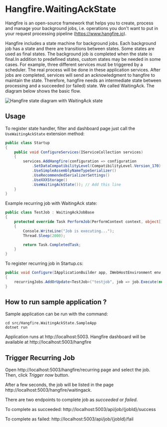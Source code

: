 # Hangfire.WaitingAckState
Hangfire is an open-source framework that helps you to create, process and manage your background jobs, i.e. operations you don't want to put in your request processing pipeline (https://www.hangfire.io).

Hangfire includes a state machine for background jobs. Each background job has a state and there are transitions between states. Some states are used as final states. The background job is completed when the state is final.In addition to predefined states, custom states may be needed in some cases. For example, three different services must be triggered by a scheduler. The real process will be done in these application services. After jobs are completed, services will send an acknowledgment to hangfire to maintain the state. Therefore, hangfire needs an intermediate state between processing and a succeeded (or failed) state. We called WaitingAck. The diagram below shows the basic flow.

![Hangfire state diagram with WaitingAck state](assets/diagram.png)

## Usage

To register state handler, filter and dashboard page just call the `UseWaitingAckState` extension method:

```cs
public class Startup
{
    public void ConfigureServices(IServiceCollection services)
    {
        services.AddHangfire(configuration => configuration
            .SetDataCompatibilityLevel(CompatibilityLevel.Version_170)
            .UseSimpleAssemblyNameTypeSerializer()
            .UseRecommendedSerializerSettings()
            .UseXXXStorage()
            .UseWaitingAckState()); // Add this line
    }
}
```

Example recurring job with WaitingAck state:

```cs
public class TestJob : WaitingAckJobBase
{
    protected override Task PerformJob(PerformContext context, object[] args)
    {
        Console.WriteLine("Job is executing...");
        Thread.Sleep(2000);

        return Task.CompletedTask;
    }
}
```

To register recurring job in Startup.cs:
```cs
public void Configure(IApplicationBuilder app, IWebHostEnvironment env, IRecurringJobManager recurringJobs)
{
    recurringJobs.AddOrUpdate<TestJob>("testjob", job => job.Execute(null, null), Cron.Never);
}
```

## How to run sample application ?

Sample application can be run with the command:


```
cd src/Hangfire.WaitingAckState.SampleApp
dotnet run
```

Application runs at http://localhost:5003. Hangfire dashboard will be available at http://localhost:5003/hangfire

## Trigger Recurring Job

Open http://localhost:5003/hangfire/recurring page and select the job. Then, click *Trigger now* button.

After a few seconds, the job will be listed in the page http://localhost:5003/hangfire/waitingack.

There are two endpoints to complete job as *succeeded* or *failed*.

To complete as succeeded: http://localhost:5003/api/job/{jobId}/success

To complete as failed: http://localhost:5003/api/job/{jobId}/fail
